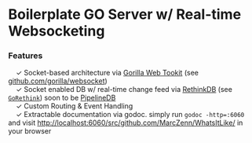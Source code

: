 # Boilerplate GO Server w/ Real-time Websocketing

### Features

&nbsp; &nbsp; ✓ Socket-based architecture via [Gorilla Web Tookit](http://www.gorillatoolkit.org/) (see [github.com/gorilla/websocket](github.com/gorilla/websocket))<br>
&nbsp; &nbsp; ✓ Socket enabled DB w/ real-time change feed via [RethinkDB](https://www.rethinkdb.com/) (see [`GoRethink`](https://github.com/GoRethink/gorethink)) soon to be [PipelineDB](https://www.pipelinedb.com/)<br>
&nbsp; &nbsp; ✓ Custom Routing & Event Handling<br>
&nbsp; &nbsp; ✓ Extractable documentation via godoc. simply run `godoc -http=:6060` and visit [http://localhost:6060/src/github.com/MarcZenn/WhatsItLike/](http://localhost:6060/src/github.com/MarcZenn/WhatsItLike/) in your browser<br>
